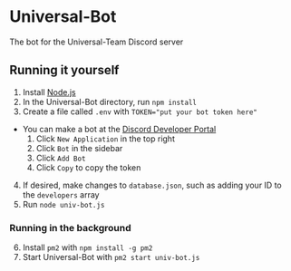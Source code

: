 # Universal-Bot
The bot for the Universal-Team Discord server

## Running it yourself
1. Install [Node.js](https://nodejs.org)
2. In the Universal-Bot directory, run `npm install`
3. Create a file called `.env` with `TOKEN="put your bot token here"`
  - You can make a bot at the [Discord Developer Portal](https://discord.com/developers/applications)
    1. Click `New Application` in the top right
    2. Click `Bot` in the sidebar
    3. Click `Add Bot`
    4. Click `Copy` to copy the token
4. If desired, make changes to `database.json`, such as adding your ID to the `developers` array
5. Run `node univ-bot.js`

### Running in the background
6. Install `pm2` with `npm install -g pm2`
7. Start Universal-Bot with `pm2 start univ-bot.js`
